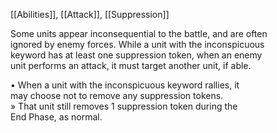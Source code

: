 [[Abilities]], [[Attack]], [[Suppression]]

Some units appear inconsequential to the battle, and are often  
ignored by enemy forces. While a unit with the inconspicuous  
keyword has at least one suppression token, when an enemy  
unit performs an attack, it must target another unit, if able.

• When a unit with the inconspicuous keyword rallies, it  
may choose not to remove any suppression tokens.  
» That unit still removes 1 suppression token during the  
End Phase, as normal.  
